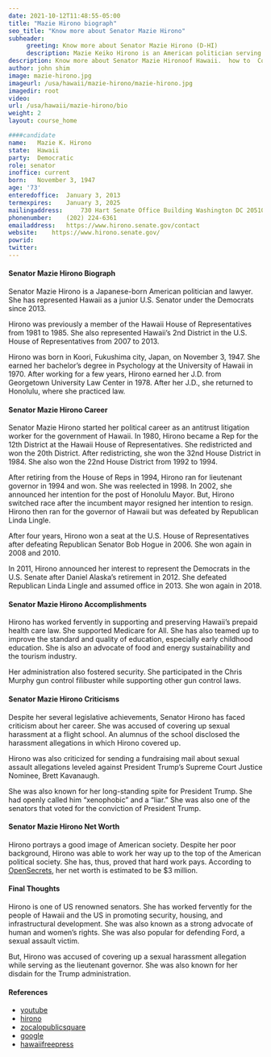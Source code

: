 ```yaml
---
date: 2021-10-12T11:48:55-05:00
title: "Mazie Hirono biograph"
seo_title: "Know more about Senator Mazie Hirono"
subheader:
     greeting: Know more about Senator Mazie Hirono (D-HI) 
     description: Mazie Keiko Hirono is an American politician serving since 2013 as the junior United States Senator from Hawaii. She is a member of the Democratic Party. Hirono served as a member of the Hawaii House of Representatives from 1981 to 1995 and as Hawaii's ninth lieutenant governor from 1994 to 2002, under Ben Cayetano.
description: Know more about Senator Mazie Hironoof Hawaii.  how to  Contact Senator Mazie K. Hirono includes email address, phone number, and mailing address.
author: john shim
image: mazie-hirono.jpg
imageurl: /usa/hawaii/mazie-hirono/mazie-hirono.jpg
imagedir: root
video:
url: /usa/hawaii/mazie-hirono/bio
weight: 2
layout: course_home

####candidate
name:	Mazie K. Hirono
state:	Hawaii
party:	Democratic
role: senator
inoffice: current
born:	November 3, 1947
age: '73'
enteredoffice:	January 3, 2013
termexpires:	January 3, 2025
mailingaddress:		730 Hart Senate Office Building Washington DC 20510
phonenumber:	(202) 224-6361
emailaddress:	https://www.hirono.senate.gov/contact
website:	https://www.hirono.senate.gov/
powrid:
twitter: 
---
```


#### Senator Mazie Hirono Biograph
Senator Mazie Hirono is a Japanese-born American politician and lawyer. She has represented Hawaii as a junior U.S. Senator under the Democrats since 2013. 

Hirono was previously a member of the Hawaii House of Representatives from 1981 to 1985. She also represented Hawaii’s 2nd District in the U.S. House of Representatives from 2007 to 2013.

Hirono was born in Koori, Fukushima city, Japan, on November 3, 1947. She earned her bachelor’s degree in Psychology at the University of Hawaii in 1970. After working for a few years, Hirono earned her J.D. from Georgetown University Law Center in 1978. After her J.D., she returned to Honolulu, where she practiced law. 

#### Senator Mazie Hirono Career
Senator Mazie Hirono started her political career as an antitrust litigation worker for the government of Hawaii. In 1980, Hirono became a Rep for the 12th District at the Hawaii House of Representatives. She redistricted and won the 20th District. After redistricting, she won the 32nd House District in 1984. She also won the 22nd House District from 1992 to 1994.

After retiring from the House of Reps in 1994, Hirono ran for lieutenant governor in 1994 and won. She was reelected in 1998. In 2002, she announced her intention for the post of Honolulu Mayor. But, Hirono switched race after the incumbent mayor resigned her intention to resign. Hirono then ran for the governor of Hawaii but was defeated by Republican Linda Lingle. 

After four years, Hirono won a seat at the U.S. House of Representatives after defeating Republican Senator Bob Hogue in 2006. She won again in 2008 and 2010.

In 2011, Hirono announced her interest to represent the Democrats in the U.S. Senate after Daniel Alaska’s retirement in 2012. She defeated Republican Linda Lingle and assumed office in 2013. She won again in 2018.

#### Senator Mazie Hirono Accomplishments
Hirono has worked fervently in supporting and preserving Hawaii’s prepaid health care law. She supported Medicare for All. She has also teamed up to improve the standard and quality of education, especially early childhood education. She is also an advocate of food and energy sustainability and the tourism industry.

Her administration also fostered security. She participated in the Chris Murphy gun control filibuster while supporting other gun control laws.

#### Senator Mazie Hirono Criticisms
Despite her several legislative achievements, Senator Hirono has faced criticism about her career. She was accused of covering up sexual harassment at a flight school. An alumnus of the school disclosed the harassment allegations in which Hirono covered up.

Hirono was also criticized for sending a fundraising mail about sexual assault allegations leveled against President Trump’s Supreme Court Justice Nominee, Brett Kavanaugh.

She was also known for her long-standing spite for President Trump. She had openly called him “xenophobic” and a “liar.” She was also one of the senators that voted for the conviction of President Trump.

#### Senator Mazie Hirono Net Worth
Hirono portrays a good image of American society. Despite her poor background, Hirono was able to work her way up to the top of the American political society. She has, thus, proved that hard work pays. According to [OpenSecrets](https://www.opensecrets.org/personal-finances/mazie-hirono/net-worth?cid=N00028139&year=2018), her net worth is estimated to be $3 million. 

#### Final Thoughts
Hirono is one of US renowned senators. She has worked fervently for the people of Hawaii and the US in promoting security, housing, and infrastructural development. She was also known as a strong advocate of human and women’s rights. She was also popular for defending Ford, a sexual assault victim.

But, Hirono was accused of covering up a sexual harassment allegation while serving as the lieutenant governor. She was also known for her disdain for the Trump administration.

#### References
* [youtube](https://www.youtube.com/watch?v=IiPq7BMD1yI)
* [hirono](https://www.hirono.senate.gov/news/press-releases/hirono-tpp-must-be-renegotiated-to-prioritize-american-workers)
* [zocalopublicsquare](https://www.zocalopublicsquare.org/2020/10/07/united-states-senator-mazie-hirono-interview/personalities/in-the-green-room/)
* [google](https://www.google.com/amp/s/amp.cnn.com/cnn/2018/09/27/politics/mazie-hirono-brett-kavanaugh-fundraising/index.html)
* [hawaiifreepress](http://www.hawaiifreepress.com/Articles-Main/ID/22441/VIDEO-Mazie-Hirono-Rocked-By-Scandal-For-Covering-Up-Sexist-Harassment)



